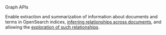 Graph APIs

Enable extraction and summarization of information about documents and terms in OpenSearch
indices, [inferring relationships across documents](https://docs.opensearch.org/latest/api-reference/index/),
and allowing the [exploration of such relationships](https://docs.opensearch.org/latest/api-reference/index/).
